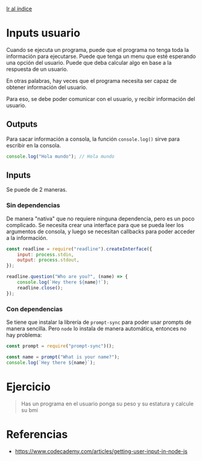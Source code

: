 [Ir al índice](indice.md)

# Inputs usuario

Cuando se ejecuta un programa, puede que el programa no tenga toda la información para ejecutarse. Puede que tenga un menu que esté esperando una opción del usuario. Puede que deba calcular algo en base a la respuesta de un usuario.

En otras palabras, hay veces que el programa necesita ser capaz de obtener información del usuario.

Para eso, se debe poder comunicar con el usuario, y recibir información del usuario.

## Outputs

Para sacar información a consola, la función `console.log()` sirve para escribir en la consola.

```javascript
console.log("Hola mundo"); // Hola mundo
```

## Inputs

Se puede de 2 maneras.

### Sin dependencias

De manera "nativa" que no requiere ninguna dependencia, pero es un poco complicado. Se necesita crear una interface para que se pueda leer los argumentos de consola, y luego se necesitan callbacks para poder acceder a la información.

```javascript
const readline = require("readline").createInterface({
	input: process.stdin,
	output: process.stdout,
});

readline.question("Who are you?", (name) => {
	console.log(`Hey there ${name}!`);
	readline.close();
});
```

### Con dependencias

Se tiene que instalar la librería de `prompt-sync` para poder usar prompts de manera sencilla. Pero `node` lo instala de manera automática, entonces no hay problema:

```javascript
const prompt = require("prompt-sync")();

const name = prompt("What is your name?");
console.log(`Hey there ${name}`);
```

# Ejercicio

> Has un programa en el usuario ponga su peso y su estatura y calcule su bmi

# Referencias

- https://www.codecademy.com/articles/getting-user-input-in-node-js
